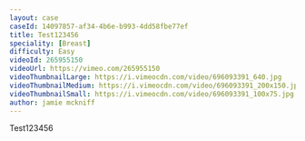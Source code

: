 ```yaml
---
layout: case
caseId: 14097857-af34-4b6e-b993-4dd58fbe77ef
title: Test123456
speciality: [Breast]
difficulty: Easy
videoId: 265955150
videoUrl: https://vimeo.com/265955150
videoThumbnailLarge: https://i.vimeocdn.com/video/696093391_640.jpg
videoThumbnailMedium: https://i.vimeocdn.com/video/696093391_200x150.jpg
videoThumbnailSmall: https://i.vimeocdn.com/video/696093391_100x75.jpg
author: jamie mckniff
---
```


<p>Test123456</p>